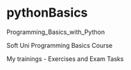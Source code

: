 # pythonBasics
Programming_Basics_with_Python

Soft Uni Programming Basics Course

My trainings - Exercises and Exam Tasks
